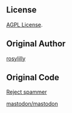## License

[AGPL License](https://opensource.org/licenses/AGPL).

## Original Author

[rosylilly](https://github.com/rosylilly)

## Original Code

[Reject spammer](https://github.com/best-friends/mastodon/pull/1941)

[mastodon/mastodon](https://github.com/mastodon/mastodon)
